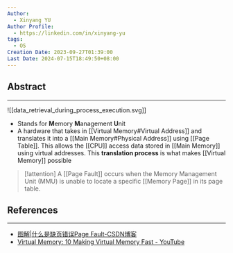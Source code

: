 ```yaml
---
Author:
  - Xinyang YU
Author Profile:
  - https://linkedin.com/in/xinyang-yu
tags:
  - OS
Creation Date: 2023-09-27T01:39:00
Last Date: 2024-07-15T18:49:50+08:00
---
```

## Abstract
---

![[data_retrieval_during_process_execution.svg]]

- Stands for **M**emory **M**anagement **U**nit
- A hardware that takes in [[Virtual Memory#Virtual Address]] and translates it into a [[Main Memory#Physical Address]] using [[Page Table]]. This allows the [[CPU]] access data stored in [[Main Memory]] using virtual addresses. This **translation process** is what makes [[Virtual Memory]] possible

>[!attention]
> A [[Page Fault]] occurs when the Memory Management Unit (MMU) is unable to locate a specific [[Memory Page]] in its page table.








## References
---
- [图解|什么是缺页错误Page Fault-CSDN博客](https://blog.csdn.net/g6U8W7p06dCO99fQ3/article/details/107240849)
- [Virtual Memory: 10 Making Virtual Memory Fast - YouTube](https://youtu.be/uyrSn3qbZ8U?si=TqOhXWXu4DczN9r7)